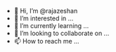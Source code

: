 - 👋 Hi, I’m @rajazeshan
- 👀 I’m interested in ...
- 🌱 I’m currently learning ...
- 💞️ I’m looking to collaborate on ...
- 📫 How to reach me ...

<!---
rajazeshan/rajazeshan is a ✨ special ✨ repository because its `README.md` (this file) appears on your GitHub profile.
You can click the Preview link to take a look at your changes.
--->
